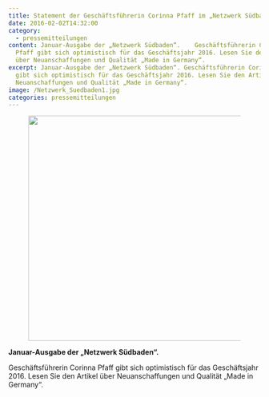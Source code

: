```yaml
---
title: Statement der Geschäftsführerin Corinna Pfaff im „Netzwerk Südbaden“
date: 2016-02-02T14:32:00
category:
  - pressemitteilungen
content: Januar-Ausgabe der „Netzwerk Südbaden“.    Geschäftsführerin Corinna
  Pfaff gibt sich optimistisch für das Geschäftsjahr 2016. Lesen Sie den Artikel
  über Neuanschaffungen und Qualität „Made in Germany“.
excerpt: Januar-Ausgabe der „Netzwerk Südbaden“. Geschäftsführerin Corinna Pfaff
  gibt sich optimistisch für das Geschäftsjahr 2016. Lesen Sie den Artikel über
  Neuanschaffungen und Qualität „Made in Germany“.
image: /Netzwerk_Suedbaden1.jpg
categories: pressemitteilungen
---
```


<figure class="wp-block-image size-large"><img loading="lazy" width="830" height="451" src="/Netzwerk_Suedbaden1.jpg" alt="" class="wp-image-710" srcset="/Netzwerk_Suedbaden1.jpg 830w, /Netzwerk_Suedbaden1-300x163.jpg 300w, /Netzwerk_Suedbaden1-768x417.jpg 768w" sizes="(max-width: 830px) 100vw, 830px" /></figure>



<p><strong>Januar-Ausgabe der „Netzwerk Südbaden“.</strong></p>



<p>Geschäftsführerin Corinna Pfaff gibt sich optimistisch für das Geschäftsjahr 2016. Lesen Sie den Artikel über Neuanschaffungen und Qualität „Made in Germany“.</p>
